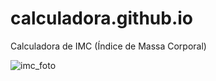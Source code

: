 # calculadora.github.io

Calculadora de IMC (Índice de Massa Corporal)

![imc_foto](https://user-images.githubusercontent.com/61031053/191626198-424d25b4-bda7-4d2c-90b3-b888d512554e.png)
